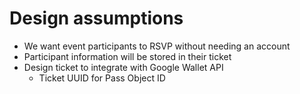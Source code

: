 # Design assumptions

- We want event participants to RSVP without needing an account
- Participant information will be stored in their ticket
- Design ticket to integrate with Google Wallet API
  - Ticket UUID for Pass Object ID
